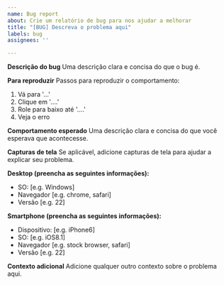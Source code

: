 ```yaml
---
name: Bug report
about: Crie um relatório de bug para nos ajudar a melhorar
title: "[BUG] Descreva o problema aqui"
labels: bug
assignees: ''

---
```


**Descrição do bug**
Uma descrição clara e concisa do que o bug é.

**Para reproduzir**
Passos para reproduzir o comportamento:
1. Vá para '...'
2. Clique em '....'
3. Role para baixo até '....'
4. Veja o erro

**Comportamento esperado**
Uma descrição clara e concisa do que você esperava que acontecesse.

**Capturas de tela**
Se aplicável, adicione capturas de tela para ajudar a explicar seu problema.

**Desktop (preencha as seguintes informações):**
 - SO: [e.g. Windows]
 - Navegador [e.g. chrome, safari]
 - Versão [e.g. 22]

**Smartphone (preencha as seguintes informações):**
 - Dispositivo: [e.g. iPhone6]
 - SO: [e.g. iOS8.1]
 - Navegador [e.g. stock browser, safari]
 - Versão [e.g. 22]

**Contexto adicional**
Adicione qualquer outro contexto sobre o problema aqui.
